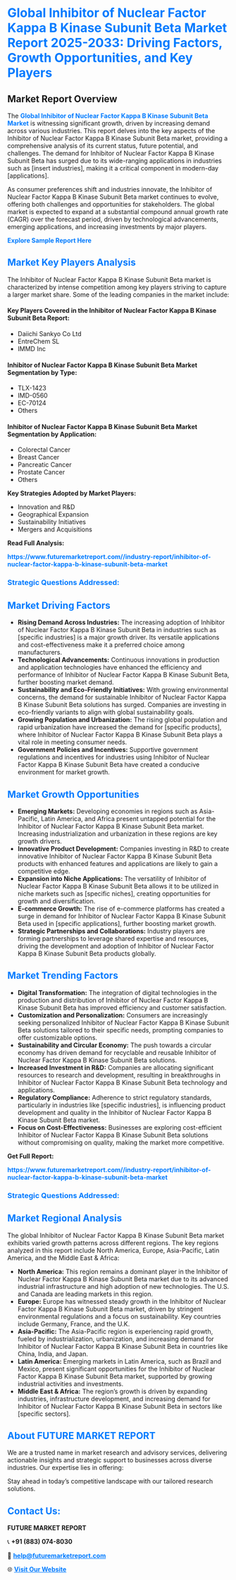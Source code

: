 <h1 style="color: #007BFF;">Global Inhibitor of Nuclear Factor Kappa B Kinase Subunit Beta Market Report 2025-2033: Driving Factors, Growth Opportunities, and Key Players</h1>

<section id="overview">
<h2>Market Report Overview</h2>
<p>The <a href="https://www.futuremarketreport.com//industry-report/inhibitor-of-nuclear-factor-kappa-b-kinase-subunit-beta-market" style="color: #007BFF; text-decoration: none;"><strong>Global Inhibitor of Nuclear Factor Kappa B Kinase Subunit Beta Market</strong></a> is witnessing significant growth, driven by increasing demand across various industries. This report delves into the key aspects of the Inhibitor of Nuclear Factor Kappa B Kinase Subunit Beta market, providing a comprehensive analysis of its current status, future potential, and challenges. The demand for Inhibitor of Nuclear Factor Kappa B Kinase Subunit Beta has surged due to its wide-ranging applications in industries such as [insert industries], making it a critical component in modern-day [applications].</p>
<p>As consumer preferences shift and industries innovate, the Inhibitor of Nuclear Factor Kappa B Kinase Subunit Beta market continues to evolve, offering both challenges and opportunities for stakeholders. The global market is expected to expand at a substantial compound annual growth rate (CAGR) over the forecast period, driven by technological advancements, emerging applications, and increasing investments by major players.</p>
</section>

<section id="overview">
<p><a href="https://www.futuremarketreport.com//request-sample/reportId=52781" style="color: #007BFF; text-decoration: none;"><strong>Explore Sample Report Here</strong></a></p>
</section>

<section id="key-players">
<h2 style="color: #007BFF;">Market Key Players Analysis</h2>
<p>The Inhibitor of Nuclear Factor Kappa B Kinase Subunit Beta market is characterized by intense competition among key players striving to capture a larger market share. Some of the leading companies in the market include:</p>
<h4>Key Players Covered in the Inhibitor of Nuclear Factor Kappa B Kinase Subunit Beta Report:</h4>
<ul><li>Daiichi Sankyo Co Ltd</li><li>EntreChem SL</li><li>IMMD Inc</li></ul>
<h4>Inhibitor of Nuclear Factor Kappa B Kinase Subunit Beta Market Segmentation by Type:</h4>
<ul><li>TLX-1423</li><li>IMD-0560</li><li>EC-70124</li><li>Others</li></ul>

<h4>Inhibitor of Nuclear Factor Kappa B Kinase Subunit Beta Market Segmentation by Application:</h4>
<ul><li>Colorectal Cancer</li><li>Breast Cancer</li><li>Pancreatic Cancer</li><li>Prostate Cancer</li><li>Others</li></ul>
<p><strong>Key Strategies Adopted by Market Players:</strong></p>
<ul>
<li>Innovation and R&D</li>
<li>Geographical Expansion</li>
<li>Sustainability Initiatives</li>
<li>Mergers and Acquisitions</li>
</ul>
</section>

<section>
<p><strong>Read Full Analysis: </strong></p><a href="https://www.futuremarketreport.com//industry-report/inhibitor-of-nuclear-factor-kappa-b-kinase-subunit-beta-market" style="color: #007BFF; text-decoration: none;"><strong>https://www.futuremarketreport.com//industry-report/inhibitor-of-nuclear-factor-kappa-b-kinase-subunit-beta-market</strong></a>
<h3 style="color: #007BFF;">Strategic Questions Addressed:</h3>
</section>

<section id="driving-factors">
<h2 style="color: #007BFF;">Market Driving Factors</h2>
<ul>
<li><strong>Rising Demand Across Industries:</strong> The increasing adoption of Inhibitor of Nuclear Factor Kappa B Kinase Subunit Beta in industries such as [specific industries] is a major growth driver. Its versatile applications and cost-effectiveness make it a preferred choice among manufacturers.</li>
<li><strong>Technological Advancements:</strong> Continuous innovations in production and application technologies have enhanced the efficiency and performance of Inhibitor of Nuclear Factor Kappa B Kinase Subunit Beta, further boosting market demand.</li>
<li><strong>Sustainability and Eco-Friendly Initiatives:</strong> With growing environmental concerns, the demand for sustainable Inhibitor of Nuclear Factor Kappa B Kinase Subunit Beta solutions has surged. Companies are investing in eco-friendly variants to align with global sustainability goals.</li>
<li><strong>Growing Population and Urbanization:</strong> The rising global population and rapid urbanization have increased the demand for [specific products], where Inhibitor of Nuclear Factor Kappa B Kinase Subunit Beta plays a vital role in meeting consumer needs.</li>
<li><strong>Government Policies and Incentives:</strong> Supportive government regulations and incentives for industries using Inhibitor of Nuclear Factor Kappa B Kinase Subunit Beta have created a conducive environment for market growth.</li>
</ul>
</section>

<section id="growth-opportunities">
<h2 style="color: #007BFF;">Market Growth Opportunities</h2>
<ul>
<li><strong>Emerging Markets:</strong> Developing economies in regions such as Asia-Pacific, Latin America, and Africa present untapped potential for the Inhibitor of Nuclear Factor Kappa B Kinase Subunit Beta market. Increasing industrialization and urbanization in these regions are key growth drivers.</li>
<li><strong>Innovative Product Development:</strong> Companies investing in R&D to create innovative Inhibitor of Nuclear Factor Kappa B Kinase Subunit Beta products with enhanced features and applications are likely to gain a competitive edge.</li>
<li><strong>Expansion into Niche Applications:</strong> The versatility of Inhibitor of Nuclear Factor Kappa B Kinase Subunit Beta allows it to be utilized in niche markets such as [specific niches], creating opportunities for growth and diversification.</li>
<li><strong>E-commerce Growth:</strong> The rise of e-commerce platforms has created a surge in demand for Inhibitor of Nuclear Factor Kappa B Kinase Subunit Beta used in [specific applications], further boosting market growth.</li>
<li><strong>Strategic Partnerships and Collaborations:</strong> Industry players are forming partnerships to leverage shared expertise and resources, driving the development and adoption of Inhibitor of Nuclear Factor Kappa B Kinase Subunit Beta products globally.</li>
</ul>
</section>

<section id="trending-factors">
<h2 style="color: #007BFF;">Market Trending Factors</h2>
<ul>
<li><strong>Digital Transformation:</strong> The integration of digital technologies in the production and distribution of Inhibitor of Nuclear Factor Kappa B Kinase Subunit Beta has improved efficiency and customer satisfaction.</li>
<li><strong>Customization and Personalization:</strong> Consumers are increasingly seeking personalized Inhibitor of Nuclear Factor Kappa B Kinase Subunit Beta solutions tailored to their specific needs, prompting companies to offer customizable options.</li>
<li><strong>Sustainability and Circular Economy:</strong> The push towards a circular economy has driven demand for recyclable and reusable Inhibitor of Nuclear Factor Kappa B Kinase Subunit Beta solutions.</li>
<li><strong>Increased Investment in R&D:</strong> Companies are allocating significant resources to research and development, resulting in breakthroughs in Inhibitor of Nuclear Factor Kappa B Kinase Subunit Beta technology and applications.</li>
<li><strong>Regulatory Compliance:</strong> Adherence to strict regulatory standards, particularly in industries like [specific industries], is influencing product development and quality in the Inhibitor of Nuclear Factor Kappa B Kinase Subunit Beta market.</li>
<li><strong>Focus on Cost-Effectiveness:</strong> Businesses are exploring cost-efficient Inhibitor of Nuclear Factor Kappa B Kinase Subunit Beta solutions without compromising on quality, making the market more competitive.</li>
</ul>
</section>

<section>
<p><strong>Get Full Report: </strong></p><a href="https://www.futuremarketreport.com//industry-report/inhibitor-of-nuclear-factor-kappa-b-kinase-subunit-beta-market" style="color: #007BFF; text-decoration: none;"><strong>https://www.futuremarketreport.com//industry-report/inhibitor-of-nuclear-factor-kappa-b-kinase-subunit-beta-market</strong></a>
<h3 style="color: #007BFF;">Strategic Questions Addressed:</h3>
</section>


<section id="regional-analysis">
<h2 style="color: #007BFF;">Market Regional Analysis</h2>
<p>The global Inhibitor of Nuclear Factor Kappa B Kinase Subunit Beta market exhibits varied growth patterns across different regions. The key regions analyzed in this report include North America, Europe, Asia-Pacific, Latin America, and the Middle East & Africa:</p>
<ul>
<li><strong>North America:</strong> This region remains a dominant player in the Inhibitor of Nuclear Factor Kappa B Kinase Subunit Beta market due to its advanced industrial infrastructure and high adoption of new technologies. The U.S. and Canada are leading markets in this region.</li>
<li><strong>Europe:</strong> Europe has witnessed steady growth in the Inhibitor of Nuclear Factor Kappa B Kinase Subunit Beta market, driven by stringent environmental regulations and a focus on sustainability. Key countries include Germany, France, and the U.K.</li>
<li><strong>Asia-Pacific:</strong> The Asia-Pacific region is experiencing rapid growth, fueled by industrialization, urbanization, and increasing demand for Inhibitor of Nuclear Factor Kappa B Kinase Subunit Beta in countries like China, India, and Japan.</li>
<li><strong>Latin America:</strong> Emerging markets in Latin America, such as Brazil and Mexico, present significant opportunities for the Inhibitor of Nuclear Factor Kappa B Kinase Subunit Beta market, supported by growing industrial activities and investments.</li>
<li><strong>Middle East & Africa:</strong> The region’s growth is driven by expanding industries, infrastructure development, and increasing demand for Inhibitor of Nuclear Factor Kappa B Kinase Subunit Beta in sectors like [specific sectors].</li>
</ul>
</section>

<footer>
<h2 style="color: #007BFF;">About FUTURE MARKET REPORT</h2>
<p>We are a trusted name in market research and advisory services, delivering actionable insights and strategic support to businesses across diverse industries. Our expertise lies in offering:</p>

<p>Stay ahead in today’s competitive landscape with our tailored research solutions.</p>

<h2 style="color: #007BFF;">Contact Us:</h2>
<p><strong>FUTURE MARKET REPORT</strong></p>
<p>📞 <strong>+91 (883) 074-8030</strong></p>
<p>📧 <strong><a href="mailto:help@futuremarketreport.com" style="color: #007BFF;">help@futuremarketreport.com</a></strong></p>
<p>🌐 <strong><a href="https://www.futuremarketreport.com/" style="color: #007BFF;">Visit Our Website</a></strong></p>
</footer>